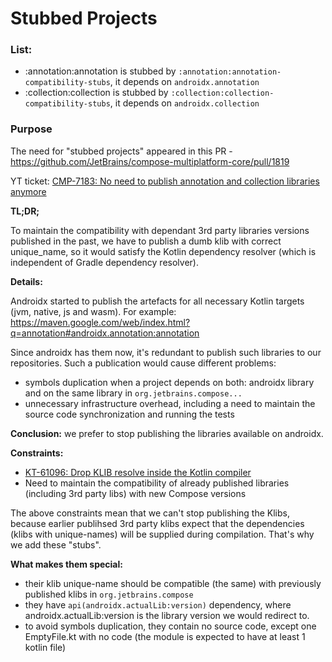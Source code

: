 # Stubbed Projects

### List:
- :annotation:annotation is stubbed by `:annotation:annotation-compatibility-stubs`, it depends on `androidx.annotation`
- :collection:collection is stubbed by `:collection:collection-compatibility-stubs`, it depends on  `androidx.collection`

### Purpose
The need for "stubbed projects" appeared in this PR - https://github.com/JetBrains/compose-multiplatform-core/pull/1819

YT ticket: [CMP-7183: No need to publish annotation and collection libraries anymore](https://youtrack.jetbrains.com/issue/CMP-7183)


**TL;DR;**

To maintain the compatibility with dependant 3rd party libraries versions published in the past, we have to publish a dumb klib with correct unique_name, so it would satisfy the Kotlin dependency resolver (which is independent of Gradle dependency resolver).   


**Details:**

Androidx started to publish the artefacts for all necessary Kotlin targets (jvm, native, js and wasm).
For example: https://maven.google.com/web/index.html?q=annotation#androidx.annotation:annotation

Since androidx has them now, it's redundant to publish such libraries to our repositories.
Such a publication would cause different problems:
- symbols duplication when a project depends on both: androidx library and on the same library  in `org.jetbrains.compose...` 
- unnecessary infrastructure overhead, including a need to maintain the source code synchronization and running the tests

**Conclusion:** we prefer to stop publishing the libraries available on androidx.

**Constraints:**

- [KT-61096: Drop KLIB resolve inside the Kotlin compiler](https://youtrack.jetbrains.com/issue/KT-61096)
- Need to maintain the compatibility of already published libraries (including 3rd party libs) with new Compose versions

The above constraints mean that we can't stop publishing the Klibs, because earlier publihsed 3rd party klibs expect that the dependencies (klibs with unique-names) will be supplied during compilation.
That's why we add these "stubs". 

**What makes them special:**
- their klib unique-name should be compatible (the same) with previously published klibs in `org.jetbrains.compose`
- they have `api(androidx.actualLib:version)` dependency, where androidx.actualLib:version is the library version we would redirect to.
- to avoid symbols duplication, they contain no source code, except one EmptyFile.kt with no code (the module is expected to have at least 1 kotlin file)